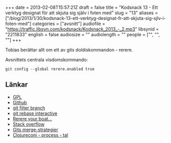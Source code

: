 +++
date = 2013-02-08T15:57:21Z
draft = false
title = "Kodsnack 13 - Ett verktyg designat för att skjuta sig själv i foten med"
slug = "13"
aliases = ["/blog/2013/1/30/kodsnack-13-ett-verktyg-designat-fr-att-skjuta-sig-sjlv-i-foten-med"]
categories = ["avsnitt"]
audiofile = "https://traffic.libsyn.com/kodsnack/Kodsnack_2013_-_2.mp3"
libsynid = "2211833"
english = false
audiosize = ""
audiolength = ""
people = ["", "", ""]
+++

Tobias berättar allt om ett av gits doldiskommandon - rerere.

Avsnittets centrala visdomskommando:


    git config --global rerere.enabled true

## Länkar ##

* [GPL](https://www.gnu.org/licenses/gpl.html)
* [Github](https://github.com)
* [git filter branch](http://git-scm.com/docs/git-filter-branch)
* [git rebase interactive](http://git-scm.com/docs/git-rebase)
* [Rerere your boat…](http://git-scm.com/docs/git-rebase)
* [Stack overflow](http://stackoverflow.com)
* [Gits merge-strategier](http://git-scm.com/book/en/Git-Tools-Subtree-Merging)
* [Clojureconj - process - tal](http://www.youtube.com/watch?v=l_tULSeO9yg)

